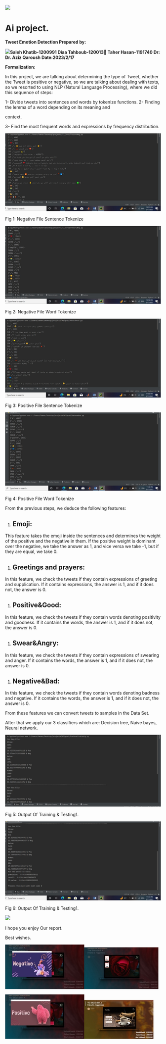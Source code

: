 ﻿![](Aspose.Words.2a9480e5-3dbc-425a-a5b1-678016584616.001.png)


# **Ai project.**
**Tweet Emotion Detection Prepared by:**

![](Aspose.Words.2a9480e5-3dbc-425a-a5b1-678016584616.002.png)**Saleh Khatib-1200991 Diaa Tahboub-120013 Taher Hasan-1191740 Dr: Dr. Aziz Qaroush Date:2023/2/17**

**Formalization:**



In this project, we are talking about determining the type of Tweet, whether the Tweet is positive or negative, so we are talking about dealing with texts, so we resorted to using NLP (Natural Language Processing), where we did this sequence of steps:

1- Divide tweets into sentences and words by tokenize functions. 2- Finding the lemma of a word depending on its meaning and

context.

3- Find the most frequent words and expressions by frequency distribution.


![](Aspose.Words.2a9480e5-3dbc-425a-a5b1-678016584616.003.jpeg)

Fig 1: Negative File Sentence Tokenize

![](Aspose.Words.2a9480e5-3dbc-425a-a5b1-678016584616.004.jpeg)

Fig 2: Negative File Word Tokenize

![](Aspose.Words.2a9480e5-3dbc-425a-a5b1-678016584616.005.jpeg)

Fig 3: Positive File Sentence Tokenize

![](Aspose.Words.2a9480e5-3dbc-425a-a5b1-678016584616.006.jpeg)

Fig 4: Positive File Word Tokenize



From the previous steps, we deduce the following features:
1. ## **Emoji:**
This feature takes the emoji inside the sentences and determines the weight of the positive and the negative in them. If the positive weight is dominant over the negative, we take the answer as 1, and vice versa we take -1, but if they are equal, we take 0.
1. ## **Greetings and prayers:**
In this feature, we check the tweets if they contain expressions of greeting and supplication. If it contains expressions, the answer is 1, and if it does not, the answer is 0.
1. ## **Positive&Good:**
In this feature, we check the tweets if they contain words denoting positivity and goodness. If it contains the words, the answer is 1, and if it does not, the answer is 0.

1. ## **Swear&Angry:**
In this feature, we check the tweets if they contain expressions of swearing and anger. If it contains the words, the answer is 1, and if it does not, the answer is 0.
1. ## **Negative&Bad:**
In this feature, we check the tweets if they contain words denoting badness and negative. If it contains the words, the answer is 1, and if it does not, the answer is 0.


From these features we can convert tweets to samples in the Data Set.

After that we apply our 3 classifiers which are: Decision tree, Naive bayes, Neural network.

![](Aspose.Words.2a9480e5-3dbc-425a-a5b1-678016584616.007.jpeg)

Fig 5: Output Of Training & Testing1.

![](Aspose.Words.2a9480e5-3dbc-425a-a5b1-678016584616.008.jpeg)

Fig 6: Output Of Training & Testing1.






![](Aspose.Words.2a9480e5-3dbc-425a-a5b1-678016584616.009.png)

I hope you enjoy Our report.

Best wishes.

![](Aspose.Words.2a9480e5-3dbc-425a-a5b1-678016584616.010.jpeg)![](Aspose.Words.2a9480e5-3dbc-425a-a5b1-678016584616.011.jpeg)

![](Aspose.Words.2a9480e5-3dbc-425a-a5b1-678016584616.012.jpeg)![](Aspose.Words.2a9480e5-3dbc-425a-a5b1-678016584616.013.jpeg)

